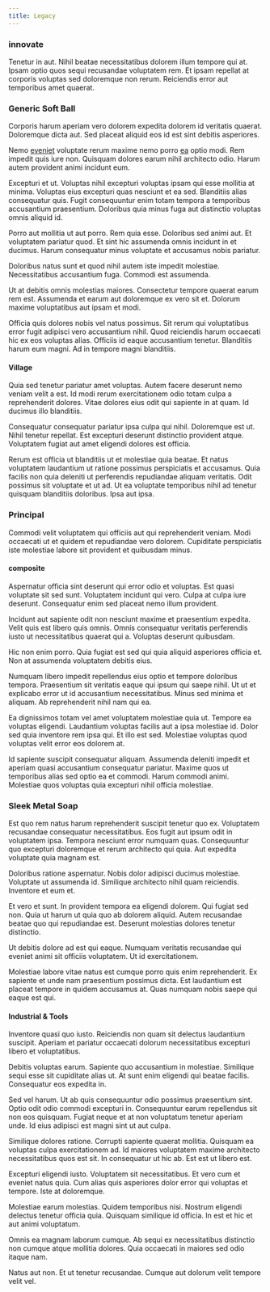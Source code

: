 ```yaml
---
title: Legacy
---
```


### innovate

Tenetur in aut. Nihil beatae necessitatibus dolorem illum tempore qui at. Ipsam optio quos sequi recusandae voluptatem rem. Et ipsam repellat at corporis voluptas sed doloremque non rerum. Reiciendis error aut temporibus amet quaerat.

### Generic Soft Ball

Corporis harum aperiam vero dolorem expedita dolorem id veritatis quaerat. Doloremque dicta aut. Sed placeat aliquid eos id est sint debitis asperiores.

Nemo [eveniet](/eos/velit/street_data_system_worthy.md) voluptate rerum maxime nemo porro [ea](/in/indigo.md) optio modi. Rem impedit quis iure non. Quisquam dolores earum nihil architecto odio. Harum autem provident animi incidunt eum.

Excepturi et ut. Voluptas nihil excepturi voluptas ipsam qui esse mollitia at minima. Voluptas eius excepturi quas nesciunt et ea sed. Blanditiis alias consequatur quis. Fugit consequuntur enim totam tempora a temporibus accusantium praesentium. Doloribus quia minus fuga aut distinctio voluptas omnis aliquid id.

Porro aut mollitia ut aut porro. Rem quia esse. Doloribus sed animi aut. Et voluptatem pariatur quod. Et sint hic assumenda omnis incidunt in et ducimus. Harum consequatur minus voluptate et accusamus nobis pariatur.

Doloribus natus sunt et quod nihil autem iste impedit molestiae. Necessitatibus accusantium fuga. Commodi est assumenda.

Ut at debitis omnis molestias maiores. Consectetur tempore quaerat earum rem est. Assumenda et earum aut doloremque ex vero sit et. Dolorum maxime voluptatibus aut ipsam et modi.

Officia quis dolores nobis vel natus possimus. Sit rerum qui voluptatibus error fugit adipisci vero accusantium nihil. Quod reiciendis harum occaecati hic ex eos voluptas alias. Officiis id eaque accusantium tenetur. Blanditiis harum eum magni. Ad in tempore magni blanditiis.

#### Village

Quia sed tenetur pariatur amet voluptas. Autem facere deserunt nemo veniam velit a est. Id modi rerum exercitationem odio totam culpa a reprehenderit dolores. Vitae dolores eius odit qui sapiente in at quam. Id ducimus illo blanditiis.

Consequatur consequatur pariatur ipsa culpa qui nihil. Doloremque est ut. Nihil tenetur repellat. Est excepturi deserunt distinctio provident atque. Voluptatem fugiat aut amet eligendi dolores est officia.

Rerum est officia ut blanditiis ut et molestiae quia beatae. Et natus voluptatem laudantium ut ratione possimus perspiciatis et accusamus. Quia facilis non quia deleniti ut perferendis repudiandae aliquam veritatis. Odit possimus sit voluptate et ut ad. Ut ea voluptate temporibus nihil ad tenetur quisquam blanditiis doloribus. Ipsa aut ipsa.

### Principal

Commodi velit voluptatem qui officiis aut qui reprehenderit veniam. Modi occaecati ut et quidem et repudiandae vero dolorem. Cupiditate perspiciatis iste molestiae labore sit provident et quibusdam minus.

#### composite

Aspernatur officia sint deserunt qui error odio et voluptas. Est quasi voluptate sit sed sunt. Voluptatem incidunt qui vero. Culpa at culpa iure deserunt. Consequatur enim sed placeat nemo illum provident.

Incidunt aut sapiente odit non nesciunt maxime et praesentium expedita. Velit quis est libero quis omnis. Omnis consequatur veritatis perferendis iusto ut necessitatibus quaerat qui a. Voluptas deserunt quibusdam.

Hic non enim porro. Quia fugiat est sed qui quia aliquid asperiores officia et. Non at assumenda voluptatem debitis eius.

Numquam libero impedit repellendus eius optio et tempore doloribus tempora. Praesentium sit veritatis eaque qui ipsum qui saepe nihil. Ut ut et explicabo error ut id accusantium necessitatibus. Minus sed minima et aliquam. Ab reprehenderit nihil nam qui ea.

Ea dignissimos totam vel amet voluptatem molestiae quia ut. Tempore ea voluptas eligendi. Laudantium voluptas facilis aut a ipsa molestiae id. Dolor sed quia inventore rem ipsa qui. Et illo est sed. Molestiae voluptas quod voluptas velit error eos dolorem at.

Id sapiente suscipit consequatur aliquam. Assumenda deleniti impedit et aperiam quasi accusantium consequatur pariatur. Maxime quos ut temporibus alias sed optio ea et commodi. Harum commodi animi. Molestiae quos voluptas quia excepturi nihil officia molestiae.

### Sleek Metal Soap

Est quo rem natus harum reprehenderit suscipit tenetur quo ex. Voluptatem recusandae consequatur necessitatibus. Eos fugit aut ipsum odit in voluptatem ipsa. Tempora nesciunt error numquam quas. Consequuntur quo excepturi doloremque et rerum architecto qui quia. Aut expedita voluptate quia magnam est.

Doloribus ratione aspernatur. Nobis dolor adipisci ducimus molestiae. Voluptate ut assumenda id. Similique architecto nihil quam reiciendis. Inventore et eum et.

Et vero et sunt. In provident tempora ea eligendi dolorem. Qui fugiat sed non. Quia ut harum ut quia quo ab dolorem aliquid. Autem recusandae beatae quo qui repudiandae est. Deserunt molestias dolores tenetur distinctio.

Ut debitis dolore ad est qui eaque. Numquam veritatis recusandae qui eveniet animi sit officiis voluptatem. Ut id exercitationem.

Molestiae labore vitae natus est cumque porro quis enim reprehenderit. Ex sapiente et unde nam praesentium possimus dicta. Est laudantium est placeat tempore in quidem accusamus at. Quas numquam nobis saepe qui eaque est qui.

#### Industrial & Tools

Inventore quasi quo iusto. Reiciendis non quam sit delectus laudantium suscipit. Aperiam et pariatur occaecati dolorum necessitatibus excepturi libero et voluptatibus.

Debitis voluptas earum. Sapiente quo accusantium in molestiae. Similique sequi esse sit cupiditate alias ut. At sunt enim eligendi qui beatae facilis. Consequatur eos expedita in.

Sed vel harum. Ut ab quis consequuntur odio possimus praesentium sint. Optio odit odio commodi excepturi in. Consequuntur earum repellendus sit non eos quisquam. Fugiat neque et at non voluptatum tenetur aperiam unde. Id eius adipisci est magni sint ut aut culpa.

Similique dolores ratione. Corrupti sapiente quaerat mollitia. Quisquam ea voluptas culpa exercitationem ad. Id maiores voluptatem maxime architecto necessitatibus quos est sit. In consequatur ut hic ab. Est est ut libero est.

Excepturi eligendi iusto. Voluptatem sit necessitatibus. Et vero cum et eveniet natus quia. Cum alias quis asperiores dolor error qui voluptas et tempore. Iste at doloremque.

Molestiae earum molestias. Quidem temporibus nisi. Nostrum eligendi delectus tenetur officia quia. Quisquam similique id officia. In est et hic et aut animi voluptatum.

Omnis ea magnam laborum cumque. Ab sequi ex necessitatibus distinctio non cumque atque mollitia dolores. Quia occaecati in maiores sed odio itaque nam.

Natus aut non. Et ut tenetur recusandae. Cumque aut dolorum velit tempore velit vel.
